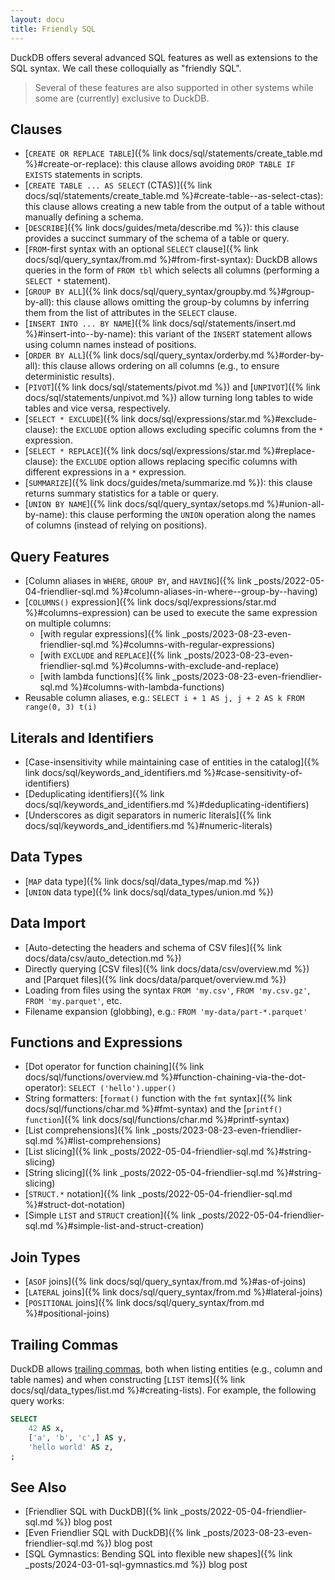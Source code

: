 ```yaml
---
layout: docu
title: Friendly SQL
---
```


DuckDB offers several advanced SQL features as well as extensions to the SQL syntax. We call these colloquially as "friendly SQL".

> Several of these features are also supported in other systems while some are (currently) exclusive to DuckDB.

## Clauses

* [`CREATE OR REPLACE TABLE`]({% link docs/sql/statements/create_table.md %}#create-or-replace): this clause allows avoiding `DROP TABLE IF EXISTS` statements in scripts.
* [`CREATE TABLE ... AS SELECT` (CTAS)]({% link docs/sql/statements/create_table.md %}#create-table--as-select-ctas): this clause allows creating a new table from the output of a table without manually defining a schema.
* [`DESCRIBE`]({% link docs/guides/meta/describe.md %}): this clause provides a succinct summary of the schema of a table or query.
* [`FROM`-first syntax with an optional `SELECT` clause]({% link docs/sql/query_syntax/from.md %}#from-first-syntax): DuckDB allows queries in the form of `FROM tbl` which selects all columns (performing a `SELECT *` statement).
* [`GROUP BY ALL`]({% link docs/sql/query_syntax/groupby.md %}#group-by-all): this clause allows omitting the group-by columns by inferring them from the list of attributes in the `SELECT` clause.
* [`INSERT INTO ... BY NAME`]({% link docs/sql/statements/insert.md %}#insert-into--by-name): this variant of the `INSERT` statement allows using column names instead of positions.
* [`ORDER BY ALL`]({% link docs/sql/query_syntax/orderby.md %}#order-by-all): this clause allows ordering on all columns (e.g., to ensure deterministic results).
* [`PIVOT`]({% link docs/sql/statements/pivot.md %}) and [`UNPIVOT`]({% link docs/sql/statements/unpivot.md %}) allow turning long tables to wide tables and vice versa, respectively.
* [`SELECT * EXCLUDE`]({% link docs/sql/expressions/star.md %}#exclude-clause): the `EXCLUDE` option allows excluding specific columns from the `*` expression.
* [`SELECT * REPLACE`]({% link docs/sql/expressions/star.md %}#replace-clause): the `EXCLUDE` option allows replacing specific columns with different expressions in a `*` expression.
* [`SUMMARIZE`]({% link docs/guides/meta/summarize.md %}): this clause returns summary statistics for a table or query.
* [`UNION BY NAME`]({% link docs/sql/query_syntax/setops.md %}#union-all-by-name): this clause performing the `UNION` operation along the names of columns (instead of relying on positions).

## Query Features

* [Column aliases in `WHERE`, `GROUP BY`, and `HAVING`]({% link _posts/2022-05-04-friendlier-sql.md %}#column-aliases-in-where--group-by--having)
* [`COLUMNS()` expression]({% link docs/sql/expressions/star.md %}#columns-expression) can be used to execute the same expression on multiple columns:
    * [with regular expressions]({% link _posts/2023-08-23-even-friendlier-sql.md %}#columns-with-regular-expressions)
    * [with `EXCLUDE` and `REPLACE`]({% link _posts/2023-08-23-even-friendlier-sql.md %}#columns-with-exclude-and-replace)
    * [with lambda functions]({% link _posts/2023-08-23-even-friendlier-sql.md %}#columns-with-lambda-functions)
* Reusable column aliases, e.g.: `SELECT i + 1 AS j, j + 2 AS k FROM range(0, 3) t(i)`

## Literals and Identifiers

* [Case-insensitivity while maintaining case of entities in the catalog]({% link docs/sql/keywords_and_identifiers.md %}#case-sensitivity-of-identifiers)
* [Deduplicating identifiers]({% link docs/sql/keywords_and_identifiers.md %}#deduplicating-identifiers)
* [Underscores as digit separators in numeric literals]({% link docs/sql/keywords_and_identifiers.md %}#numeric-literals)

## Data Types

* [`MAP` data type]({% link docs/sql/data_types/map.md %})
* [`UNION` data type]({% link docs/sql/data_types/union.md %})

## Data Import

* [Auto-detecting the headers and schema of CSV files]({% link docs/data/csv/auto_detection.md %})
* Directly querying [CSV files]({% link docs/data/csv/overview.md %}) and [Parquet files]({% link docs/data/parquet/overview.md %})
* Loading from files using the syntax `FROM 'my.csv'`, `FROM 'my.csv.gz'`, `FROM 'my.parquet'`, etc.
* Filename expansion (globbing), e.g.: `FROM 'my-data/part-*.parquet'`

## Functions and Expressions

* [Dot operator for function chaining]({% link docs/sql/functions/overview.md %}#function-chaining-via-the-dot-operator): `SELECT ('hello').upper()`
* String formatters: [`format()` function with the `fmt` syntax]({% link docs/sql/functions/char.md %}#fmt-syntax) and the [`printf() function`]({% link docs/sql/functions/char.md %}#printf-syntax)
* [List comprehensions]({% link _posts/2023-08-23-even-friendlier-sql.md %}#list-comprehensions)
* [List slicing]({% link _posts/2022-05-04-friendlier-sql.md %}#string-slicing)
* [String slicing]({% link _posts/2022-05-04-friendlier-sql.md %}#string-slicing)
* [`STRUCT.*` notation]({% link _posts/2022-05-04-friendlier-sql.md %}#struct-dot-notation)
* [Simple `LIST` and `STRUCT` creation]({% link _posts/2022-05-04-friendlier-sql.md %}#simple-list-and-struct-creation)

## Join Types

* [`ASOF` joins]({% link docs/sql/query_syntax/from.md %}#as-of-joins)
* [`LATERAL` joins]({% link docs/sql/query_syntax/from.md %}#lateral-joins)
* [`POSITIONAL` joins]({% link docs/sql/query_syntax/from.md %}#positional-joins)

## Trailing Commas

DuckDB allows [trailing commas](https://developer.mozilla.org/en-US/docs/Web/JavaScript/Reference/Trailing_commas), both when listing entities (e.g., column and table names) and when constructing [`LIST` items]({% link docs/sql/data_types/list.md %}#creating-lists). For example, the following query works:

```sql
SELECT
    42 AS x,
    ['a', 'b', 'c',] AS y,
    'hello world' AS z,
;
```

## See Also

* [Friendlier SQL with DuckDB]({% link _posts/2022-05-04-friendlier-sql.md %}) blog post
* [Even Friendlier SQL with DuckDB]({% link _posts/2023-08-23-even-friendlier-sql.md %}) blog post
* [SQL Gymnastics: Bending SQL into flexible new shapes]({% link _posts/2024-03-01-sql-gymnastics.md %}) blog post
